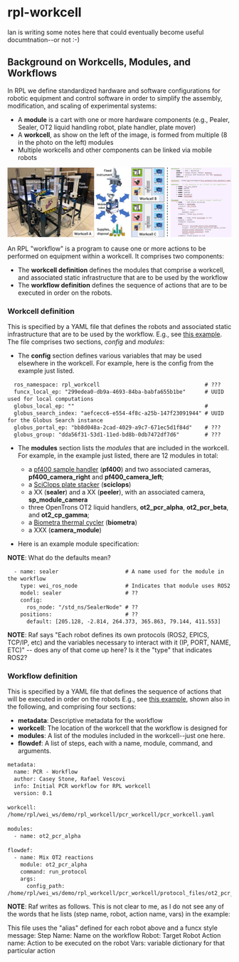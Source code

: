 # rpl-workcell

Ian is writing some notes here that could eventually become useful documtnation--or not :-)

## Background on Workcells, Modules, and Workflows

In RPL we define standardized hardware and software configurations for robotic equipment and control software in order to simplify the assembly, modification, and scaling of experimental systems:
* A **module** is a cart with one or more hardware components (e.g., Pealer, Sealer, OT2 liquid handling robot, plate handler, plate mover)
* A **workcell**, as show on the left of the image, is formed from multiple (8 in the photo on the left) modules
* Multiple workcells and other components can be linked via mobile robots

![Screenshot of a comment on a GitHub issue showing an image, added in the Markdown, of an Octocat smiling and raising a tentacle.](assets/AD_Fig.jpg)

An RPL "workflow" is a program to cause one or more actions to be performed on equipment within a workcell. It comprises two components:
* The **workcell definition** defines the modules that comprise a workcell, and associated static infrastructure that are to be used by the workflow
* The **workflow definition** defines the sequence of actions that are to be executed in order on the robots.

### Workcell definition

This is specified by a YAML file that defines the robots and associated static infrastructure that are to be used by the workflow. E.g., see [this example](https://github.com/AD-SDL/rpl_workcell/blob/main/pcr_workcell/pcr_workcell.yaml). The file comprises two sections, *config* and *modules*:

* The **config** section defines various variables that may be used elsewhere in the workcell. For example, here is the config from the example just listed.

```
  ros_namespace: rpl_workcell                                 # ???
  funcx_local_ep: "299edea0-db9a-4693-84ba-babfa655b1be"      # UUID used for local computations
  globus_local_ep: ""                                         # 
  globus_search_index: "aefcecc6-e554-4f8c-a25b-147f23091944" # UUID for the Globus Search instance
  globus_portal_ep: "bb8d048a-2cad-4029-a9c7-671ec5d1f84d"    # ???
  globus_group: "dda56f31-53d1-11ed-bd8b-0db7472df7d6"        # ???
```

* The **modules** section lists the *modules* that are included in the workcell. For example, in the example just listed, there are 12 modules in total: 
  * a [pf400 sample handler](https://preciseautomation.com/SampleHandler.html) (**pf400**) and two associated cameras, **pf400_camera_right** and **pf400_camera_left**; 
  * a [SciClops plate stacker](https://hudsonrobotics.com/microplate-handling-2/platecrane-sciclops-3/) (**sciclops**)
  * a XX (**sealer**) and a XX (**peeler**), with an associated camera, **sp_module_camera**
  * three OpenTrons OT2 liquid handlers, **ot2_pcr_alpha**, **ot2_pcr_beta**, and **ot2_cp_gamma**;
  * a [Biometra thermal cycler](https://www.analytik-jena.com/products/life-science/pcr-qpcr-thermal-cycler/thermal-cycler-pcr/biometra-trio-series/) (**biometra**)
  * a XXX (**camera_module**)
           
* Here is an example module specification:

**NOTE**: What do the defaults mean?

```
  - name: sealer                     # A name used for the module in the workflow
    type: wei_ros_node               # Indicates that module uses ROS2
    model: sealer                    # ??
    config:
      ros_node: "/std_ns/SealerNode" # ??
    positions:                       # ??
      default: [205.128, -2.814, 264.373, 365.863, 79.144, 411.553]
```

**NOTE**: Raf says "Each robot defines its own protocols (ROS2, EPICS, TCP/IP, etc) and the variables necessary to interact with it (IP, PORT, NAME, ETC)" -- does any of that come up here? Is it the "type" that indicates ROS2?


### Workflow definition

This is specified by a YAML file that defines the sequence of actions that will be executed in order on the robots E.g., see [this example](https://github.com/AD-SDL/rpl_workcell/blob/main/pcr_workcell/workflows/ot2_test.yaml), shown also in the following, and comprising four sections:
* **metadata**: Descriptive metadata for the workflow
* **workcell**: The location of the workcell that the workflow is designed for
* **modules**: A list of the modules included in the workcell--just one here.
* **flowdef**: A list of steps, each with a name, module, command, and arguments.

```
metadata:
  name: PCR - Workflow
  author: Casey Stone, Rafael Vescovi
  info: Initial PCR workflow for RPL workcell
  version: 0.1

workcell: /home/rpl/wei_ws/demo/rpl_workcell/pcr_workcell/pcr_workcell.yaml

modules:
  - name: ot2_pcr_alpha

flowdef:
  - name: Mix OT2 reactions
    module: ot2_pcr_alpha
    command: run_protocol
    args:
      config_path: /home/rpl/wei_ws/demo/rpl_workcell/pcr_workcell/protocol_files/ot2_pcr_config.yaml
```

**NOTE**: Raf writes as follows.  This is not clear to me, as I do not see any of the words that he lists  (step name, robot, action name, vars) in the example:

This file uses the "alias" defined for each robot above and a funcx style message:
Step Name: Name on the workflow
Robot: Target Robot
Action name: Action to be executed on the robot
Vars: variable dictionary for that particular action
